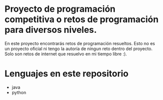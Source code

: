 # Proyecto de programación competitiva o retos de programación para diversos niveles.

En este proyecto encontrarás retos de programación resueltos. Esto no es un proyecto oficial ni tengo la autoría de ningun reto dentro del proyecto. Solo son retos de internet que resuelvo en mi tiempo libre :). 

# Lenguajes en este repositorio

- java
- python
